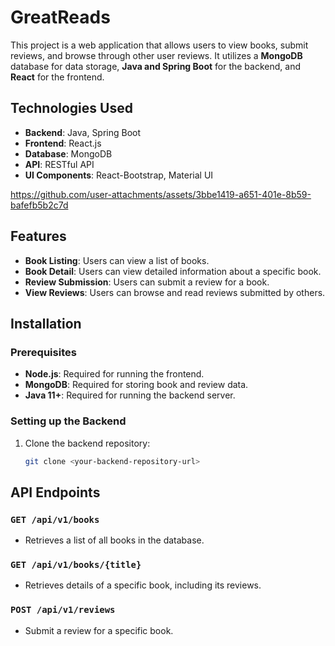 # GreatReads

This project is a web application that allows users to view books, submit reviews, and browse through other user reviews. It utilizes a **MongoDB** database for data storage, **Java and Spring Boot** for the backend, and **React** for the frontend.

## Technologies Used
- **Backend**: Java, Spring Boot
- **Frontend**: React.js
- **Database**: MongoDB
- **API**: RESTful API
- **UI Components**: React-Bootstrap, Material UI


https://github.com/user-attachments/assets/3bbe1419-a651-401e-8b59-bafefb5b2c7d


## Features
- **Book Listing**: Users can view a list of books.
- **Book Detail**: Users can view detailed information about a specific book.
- **Review Submission**: Users can submit a review for a book.
- **View Reviews**: Users can browse and read reviews submitted by others.
  
## Installation

### Prerequisites
- **Node.js**: Required for running the frontend.
- **MongoDB**: Required for storing book and review data.
- **Java 11+**: Required for running the backend server.

### Setting up the Backend
1. Clone the backend repository:
   ```bash
   git clone <your-backend-repository-url>

## API Endpoints

### `GET /api/v1/books`
- Retrieves a list of all books in the database.

### `GET /api/v1/books/{title}`
- Retrieves details of a specific book, including its reviews.

### `POST /api/v1/reviews`
- Submit a review for a specific book.
